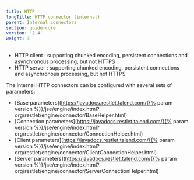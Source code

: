 ```yaml
---
title: HTTP
longTitle: HTTP connector (internal)
parent: Internal connectors
section: guide-core
version: '2.4'
weight: 3
---
```

-   HTTP client : supporting chunked encoding, persistent connections
    and asynchronous processing, but not HTTPS
-   HTTP server : supporting chunked encoding, persistent connections
    and asynchronous processing, but not HTTPS

The internal HTTP connectors can be configured with several sets of
parameters:

* [Base parameters](https://javadocs.restlet.talend.com/{{% param version %}}/jse/engine/index.html?org/restlet/engine/connector/BaseHelper.html)
* [Connection parameters](https://javadocs.restlet.talend.com/{{% param version %}}/jse/engine/index.html?org/restlet/engine/connector/ConnectionHelper.html)
* [Client parameters](https://javadocs.restlet.talend.com/{{% param version %}}/jse/engine/index.html?org/restlet/engine/connector/ClientConnectionHelper.html)
* [Server parameters](https://javadocs.restlet.talend.com/{{% param version %}}/jse/engine/index.html?org/restlet/engine/connector/ServerConnectionHelper.html)
